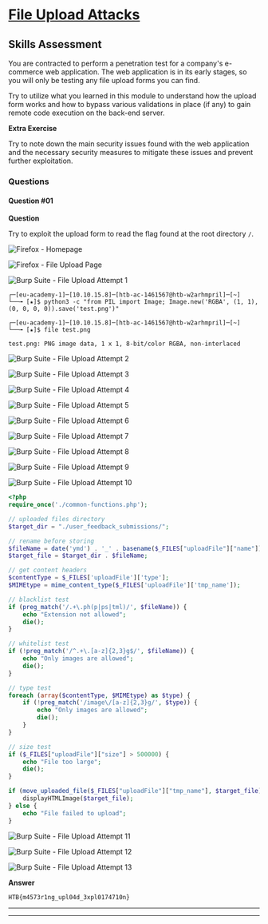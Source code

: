 # [File Upload Attacks](https://academy.hackthebox.com/module/details/136)

## Skills Assessment

You are contracted to perform a penetration test for a company's e-commerce web application. The web application is in its early stages, so you will only be testing any file upload forms you can find.

Try to utilize what you learned in this module to understand how the upload form works and how to bypass various validations in place (if any) to gain remote code execution on the back-end server.

**Extra Exercise**

Try to note down the main security issues found with the web application and the necessary security measures to mitigate these issues and prevent further exploitation.

### Questions

#### Question #01

**Question**

Try to exploit the upload form to read the flag found at the root directory `/`.

![Firefox - Homepage](./assets/screenshots/file_upload_attacks_firefox_homepage.png)

![Firefox - File Upload Page](./assets/screenshots/file_upload_attacks_firefox_file_upload_page.png)

![Burp Suite - File Upload Attempt 1](./assets/screenshots/file_upload_attacks_burpsuite_file_upload_attempt_1.png)

```
┌─[eu-academy-1]─[10.10.15.8]─[htb-ac-1461567@htb-w2arhmpril]─[~]
└──╼ [★]$ python3 -c "from PIL import Image; Image.new('RGBA', (1, 1), (0, 0, 0, 0)).save('test.png')"

┌─[eu-academy-1]─[10.10.15.8]─[htb-ac-1461567@htb-w2arhmpril]─[~]
└──╼ [★]$ file test.png 

test.png: PNG image data, 1 x 1, 8-bit/color RGBA, non-interlaced
```

![Burp Suite - File Upload Attempt 2](./assets/screenshots/file_upload_attacks_burpsuite_file_upload_attempt_2.png)

![Burp Suite - File Upload Attempt 3](./assets/screenshots/file_upload_attacks_burpsuite_file_upload_attempt_3.png)

![Burp Suite - File Upload Attempt 4](./assets/screenshots/file_upload_attacks_burpsuite_file_upload_attempt_4.png)

![Burp Suite - File Upload Attempt 5](./assets/screenshots/file_upload_attacks_burpsuite_file_upload_attempt_5.png)

![Burp Suite - File Upload Attempt 6](./assets/screenshots/file_upload_attacks_burpsuite_file_upload_attempt_6.png)

![Burp Suite - File Upload Attempt 7](./assets/screenshots/file_upload_attacks_burpsuite_file_upload_attempt_7.png)

![Burp Suite - File Upload Attempt 8](./assets/screenshots/file_upload_attacks_burpsuite_file_upload_attempt_8.png)

![Burp Suite - File Upload Attempt 9](./assets/screenshots/file_upload_attacks_burpsuite_file_upload_attempt_9.png)

![Burp Suite - File Upload Attempt 10](./assets/screenshots/file_upload_attacks_burpsuite_file_upload_attempt_10.png)

```php
<?php
require_once('./common-functions.php');

// uploaded files directory
$target_dir = "./user_feedback_submissions/";

// rename before storing
$fileName = date('ymd') . '_' . basename($_FILES["uploadFile"]["name"]);
$target_file = $target_dir . $fileName;

// get content headers
$contentType = $_FILES['uploadFile']['type'];
$MIMEtype = mime_content_type($_FILES['uploadFile']['tmp_name']);

// blacklist test
if (preg_match('/.+\.ph(p|ps|tml)/', $fileName)) {
    echo "Extension not allowed";
    die();
}

// whitelist test
if (!preg_match('/^.+\.[a-z]{2,3}g$/', $fileName)) {
    echo "Only images are allowed";
    die();
}

// type test
foreach (array($contentType, $MIMEtype) as $type) {
    if (!preg_match('/image\/[a-z]{2,3}g/', $type)) {
        echo "Only images are allowed";
        die();
    }
}

// size test
if ($_FILES["uploadFile"]["size"] > 500000) {
    echo "File too large";
    die();
}

if (move_uploaded_file($_FILES["uploadFile"]["tmp_name"], $target_file)) {
    displayHTMLImage($target_file);
} else {
    echo "File failed to upload";
}
```

![Burp Suite - File Upload Attempt 11](./assets/screenshots/file_upload_attacks_burpsuite_file_upload_attempt_11.png)

![Burp Suite - File Upload Attempt 12](./assets/screenshots/file_upload_attacks_burpsuite_file_upload_attempt_12.png)

![Burp Suite - File Upload Attempt 13](./assets/screenshots/file_upload_attacks_burpsuite_file_upload_attempt_13.png)

**Answer**

```
HTB{m4573r1ng_upl04d_3xpl0174710n}
```

---
---
